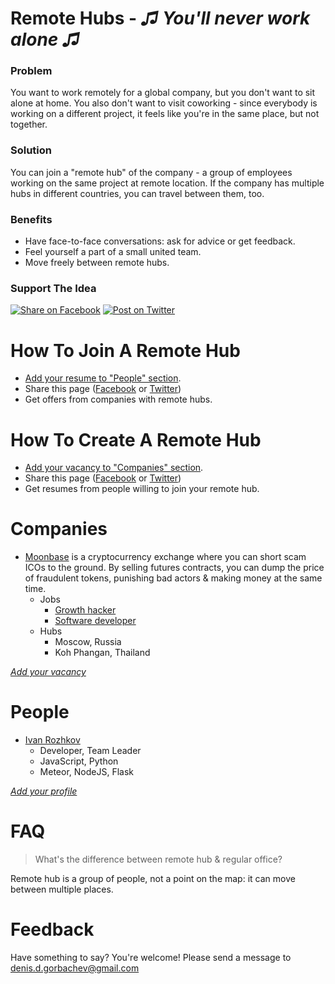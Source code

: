 # Remote Hubs - ***♫ You'll never work alone ♫***

### Problem

You want to work remotely for a global company, but you don't want to sit alone at home. You also don't want to visit coworking - since everybody is working on a different project, it feels like you're in the same place, but not together.

### Solution

You can join a "remote hub" of the company - a group of employees working on the same project at remote location. If the company has multiple hubs in different countries, you can travel between them, too.

### Benefits

* Have face-to-face conversations: ask for advice or get feedback.
* Feel yourself a part of a small united team.
* Move freely between remote hubs.

### Support The Idea

[![Share on Facebook](https://cdn.staticaly.com/gh/DenisGorbachev/remote-hubs/fd567658/img/share.png)](https://www.facebook.com/sharer/sharer.php?u=https%3A//github.com/DenisGorbachev/remote-hubs) [![Post on Twitter](https://cdn.staticaly.com/gh/DenisGorbachev/remote-hubs/fd567658/img/tweet.png)](https://twitter.com/home?status=I%20want%20to%20work%20remotely,%20but%20I%20don't%20want%20to%20work%20alone.%20%23remotehubs%20https%3A//github.com/DenisGorbachev/remote-hubs)

# How To Join A Remote Hub

* [Add your resume to "People" section](https://github.com/DenisGorbachev/remote-hubs/edit/master/README.md).
* Share this page ([Facebook](https://www.facebook.com/sharer/sharer.php?u=https%3A//github.com/DenisGorbachev/remote-hubs) or [Twitter](https://twitter.com/home?status=I%20want%20to%20work%20remotely,%20but%20I%20don't%20want%20to%20work%20alone.%20%23remotehubs%20https%3A//github.com/DenisGorbachev/remote-hubs))
* Get offers from companies with remote hubs.

# How To Create A Remote Hub

* [Add your vacancy to "Companies" section](https://github.com/DenisGorbachev/remote-hubs/edit/master/README.md).
* Share this page ([Facebook](https://www.facebook.com/sharer/sharer.php?u=https%3A//github.com/DenisGorbachev/remote-hubs) or [Twitter](https://twitter.com/home?status=I%20want%20to%20work%20remotely,%20but%20I%20don't%20want%20to%20work%20alone.%20%23remotehubs%20https%3A//github.com/DenisGorbachev/remote-hubs))
* Get resumes from people willing to join your remote hub.

# Companies

* [Moonbase](https://moonbase.exchange/) is a cryptocurrency exchange where you can short scam ICOs to the ground. By selling futures contracts, you can dump the price of fraudulent tokens, punishing bad actors & making money at the same time.
  * Jobs
    * [Growth hacker](https://medium.com/@dengorbachev/growth-hacker-for-crypto-exchange-db315c2e27e6)
    * [Software developer](https://medium.com/@dengorbachev/implement-pamm-accounts-for-crypto-exchange-fe034f9e79e)
  * Hubs
    * Moscow, Russia
    * Koh Phangan, Thailand

*[Add your vacancy](https://github.com/DenisGorbachev/remote-hubs/edit/master/README.md)*

# People

* [Ivan Rozhkov](https://github.com/ivan133)
  * Developer, Team Leader
  * JavaScript, Python
  * Meteor, NodeJS, Flask

*[Add your profile](https://github.com/DenisGorbachev/remote-hubs/edit/master/README.md)*

# FAQ

> What's the difference between remote hub & regular office?

Remote hub is a group of people, not a point on the map: it can move between multiple places.

# Feedback

Have something to say? You're welcome! Please send a message to denis.d.gorbachev@gmail.com

